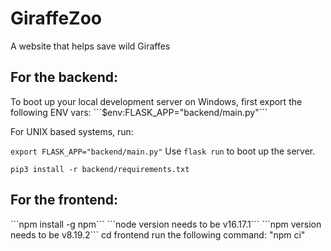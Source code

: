 # GiraffeZoo
A website that helps save wild Giraffes

<h2>For the backend:</h2>
To boot up your local development server on Windows, first export the following ENV vars:
```$env:FLASK_APP="backend/main.py"```

For UNIX based systems, run:

```export FLASK_APP="backend/main.py"```
Use `flask run` to boot up the server.

```pip3 install -r backend/requirements.txt```

<h2>For the frontend:</h2>
```npm install -g npm```
```node version needs to be v16.17.1```
```npm version needs to be v8.19.2```
cd frontend
run the following command: "npm ci"




